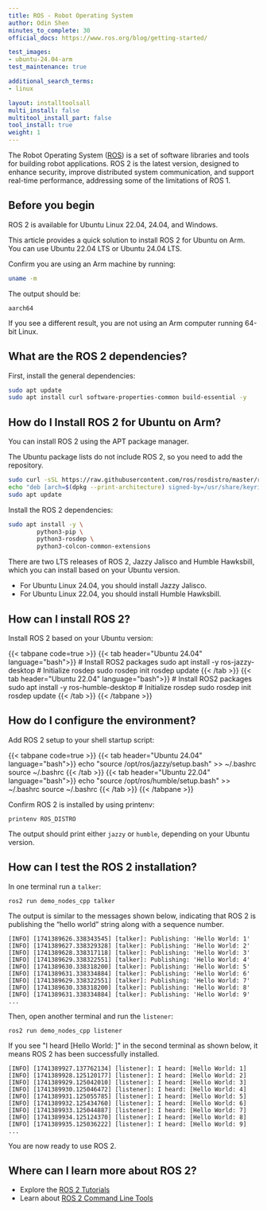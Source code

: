 ```yaml
---
title: ROS - Robot Operating System
author: Odin Shen
minutes_to_complete: 30
official_docs: https://www.ros.org/blog/getting-started/

test_images:
- ubuntu-24.04-arm
test_maintenance: true

additional_search_terms:
- linux

layout: installtoolsall
multi_install: false
multitool_install_part: false
tool_install: true
weight: 1
---
```


The Robot Operating System ([ROS](https://www.ros.org/)) is a set of software libraries and tools for building robot applications.
ROS 2 is the latest version, designed to enhance security, improve distributed system communication, and support real-time performance, addressing some of the limitations of ROS 1.

## Before you begin

ROS 2 is available for Ubuntu Linux 22.04, 24.04, and Windows.

This article provides a quick solution to install ROS 2 for Ubuntu on Arm. You can use Ubuntu 22.04 LTS or Ubuntu 24.04 LTS.

Confirm you are using an Arm machine by running:

```bash
uname -m
```

The output should be:

```output
aarch64
```

If you see a different result, you are not using an Arm computer running 64-bit Linux.

## What are the ROS 2 dependencies?

First, install the general dependencies:

```bash
sudo apt update
sudo apt install curl software-properties-common build-essential -y
```

## How do I Install ROS 2 for Ubuntu on Arm?

You can install ROS 2 using the APT package manager.

The Ubuntu package lists do not include ROS 2, so you need to add the repository.

```bash
sudo curl -sSL https://raw.githubusercontent.com/ros/rosdistro/master/ros.key -o /usr/share/keyrings/ros-archive-keyring.gpg
echo "deb [arch=$(dpkg --print-architecture) signed-by=/usr/share/keyrings/ros-archive-keyring.gpg] http://packages.ros.org/ros2/ubuntu $(lsb_release -cs) main" | sudo tee /etc/apt/sources.list.d/ros2.list > /dev/null
sudo apt update
```

Install the ROS 2 dependencies:

```bash
sudo apt install -y \
        python3-pip \
        python3-rosdep \
        python3-colcon-common-extensions
```

There are two LTS releases of ROS 2, Jazzy Jalisco and Humble Hawksbill, which you can install based on your Ubuntu version.

- For Ubuntu Linux 24.04, you should install Jazzy Jalisco.
- For Ubuntu Linux 22.04, you should install Humble Hawksbill.

## How can I install ROS 2?

Install ROS 2 based on your Ubuntu version:

{{< tabpane code=true >}}
  {{< tab header="Ubuntu 24.04" language="bash">}}
    # Install ROS2 packages
    sudo apt install -y ros-jazzy-desktop
    # Initialize rosdep
    sudo rosdep init
    rosdep update
  {{< /tab >}}
  {{< tab header="Ubuntu 22.04" language="bash">}}
    # Install ROS2 packages
    sudo apt install -y ros-humble-desktop
    # Initialize rosdep
    sudo rosdep init
    rosdep update
  {{< /tab >}}
{{< /tabpane >}}

## How do I configure the environment?

Add ROS 2 setup to your shell startup script:

{{< tabpane code=true >}}
  {{< tab header="Ubuntu 24.04" language="bash">}}
    echo "source /opt/ros/jazzy/setup.bash" >> ~/.bashrc
    source ~/.bashrc
  {{< /tab >}}
  {{< tab header="Ubuntu 22.04" language="bash">}}
    echo "source /opt/ros/humble/setup.bash" >> ~/.bashrc
    source ~/.bashrc
  {{< /tab >}}
{{< /tabpane >}}

Confirm ROS 2 is installed by using printenv:

```console
printenv ROS_DISTRO
```
The output should print either `jazzy` or `humble`, depending on your Ubuntu version.

## How can I test the ROS 2 installation?

In one terminal run a `talker`:

```console
ros2 run demo_nodes_cpp talker
```

The output is similar to the messages shown below, indicating that ROS 2 is publishing the “hello world” string along with a sequence number.

```output
[INFO] [1741389626.338343545] [talker]: Publishing: 'Hello World: 1'
[INFO] [1741389627.338329328] [talker]: Publishing: 'Hello World: 2'
[INFO] [1741389628.338317118] [talker]: Publishing: 'Hello World: 3'
[INFO] [1741389629.338322551] [talker]: Publishing: 'Hello World: 4'
[INFO] [1741389630.338318200] [talker]: Publishing: 'Hello World: 5'
[INFO] [1741389631.338334884] [talker]: Publishing: 'Hello World: 6'
[INFO] [1741389629.338322551] [talker]: Publishing: 'Hello World: 7'
[INFO] [1741389630.338318200] [talker]: Publishing: 'Hello World: 8'
[INFO] [1741389631.338334884] [talker]: Publishing: 'Hello World: 9'
...
```


Then, open another terminal and run the `listener`:

```console
ros2 run demo_nodes_cpp listener
```

If you see "I heard [Hello World: ]" in the second terminal as shown below, it means ROS 2 has been successfully installed.

```output
[INFO] [1741389927.137762134] [listener]: I heard: [Hello World: 1]
[INFO] [1741389928.125120177] [listener]: I heard: [Hello World: 2]
[INFO] [1741389929.125042010] [listener]: I heard: [Hello World: 3]
[INFO] [1741389930.125046472] [listener]: I heard: [Hello World: 4]
[INFO] [1741389931.125055785] [listener]: I heard: [Hello World: 5]
[INFO] [1741389932.125434760] [listener]: I heard: [Hello World: 6]
[INFO] [1741389933.125044887] [listener]: I heard: [Hello World: 7]
[INFO] [1741389934.125124370] [listener]: I heard: [Hello World: 8]
[INFO] [1741389935.125036222] [listener]: I heard: [Hello World: 9]
...
```

You are now ready to use ROS 2.

## Where can I learn more about ROS 2?

- Explore the [ROS 2 Tutorials](https://docs.ros.org/en/jazzy/Tutorials.html)
- Learn about [ROS 2 Command Line Tools](https://docs.ros.org/en/jazzy/Concepts/About-Command-Line-Tools.html)
